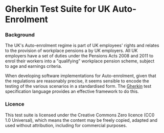 # Gherkin Test Suite for UK Auto-Enrolment

### Background

The UK's Auto-enrolment regime is part of UK employees' rights and relates to the provision of workplace pensions a by UK employers.  All UK employers have a set of duties under the Pensions Acts 2008 and 2011 to enrol their workers into a "qualifying" workplace pension scheme, subject to age and earnings criteria.

When developing software implementations for Auto-enrolment, given that the regulations are reasonably precise, it seems sensible to encode the testing of the various scenarios in a standardised form.  The [Gherkin](https://cucumber.io/docs/gherkin/reference) test
specification language provides an effective framework to do this.

### Licence

This test suite is licensed under the Creative Commons Zero licence (CC0 1.0 Universal), which means the content may be freely copied, adapted and used without attribution, including for commercial purposes.
